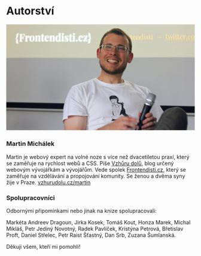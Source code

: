 # Autorství

![Martin Michálek](../dist/images/original/autor.jpg)

### Martin Michálek

Martin je webový expert na volné noze s více než dvacetiletou praxí, který se zaměřuje na rychlost webů a CSS. Píše [Vzhůru dolů](https://www.vzhurudolu.cz/), blog určený webovým vývojářkám a vývojářům. Vede spolek [Frontendisti.cz](https://frontendisti.cz/), který se zaměřuje na vzdělávání a propojování komunity. Se ženou a dvěma syny žije v Praze.
[vzhurudolu.cz/martin](https://www.vzhurudolu.cz/martin)

### Spolupracovníci

Odbornými připomínkami nebo jinak na knize spolupracovali:

Markéta Andreev Dragoun, Jirka Kosek, Tomáš Kout, Honza Marek, Michal Mikláš, Petr Jediný Novotný, Radek Pavlíček, Kristýna Petrová, Břetislav Proft, Daniel Střelec, Petr Raist Šťastný, Dan Srb, Zuzana Šumlanská.

Děkuji všem, kteří mi pomohli!
